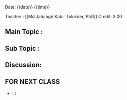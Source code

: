 Date: {{date}} {{time}}

Teacher : [[Md Jahangir Kabir Talukder, PhD]]
Credit: 3.00
## Main Topic : 

## Sub Topic :

## Discussion:


## FOR NEXT CLASS
- [ ] 